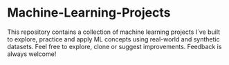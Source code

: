 # Machine-Learning-Projects
This repository contains a collection of machine learning projects I´ve built to explore, practice and apply ML concepts using real-world and synthetic datasets.  Feel free to explore, clone or suggest improvements. Feedback is always welcome!
